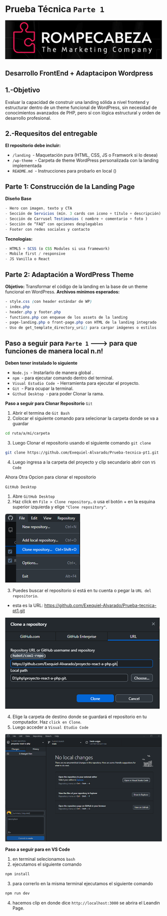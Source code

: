 # Prueba Técnica `Parte 1`

![alt text](/assets/image.png)

## Desarrollo FrontEnd + Adaptacipon Wordpress

## 1.-Objetivo
Evaluar la capacidad de construir una landing sólida a nivel frontend y estructurar dentro de un
theme funcional de WordPress, sin necesidad de conocimientos avanzados de PHP, pero sí con
lógica estructural y orden de desarrollo profesional.

## 2.-Requesitos del entregable

**El repositorio debe incluir:**

- `/landing `- Maquetación pura (HTML, CSS, JS o Framwork si lo desea)
- `/wp-theme `- Carpeta de theme WordPress personalizada con la landing implementada
- `README.md `- Instrucciones para probarlo en local ()

## Parte 1: Construcción de la Landing Page

**Diseño Base**

```js
- Hero con imagen, texto y CTA
- Sección de Servicios (mín. 3 cards con icono + título + descripción)
- Sección de Carrusel Testimonios ( nombre + comentario + foto )
- Sección de “FAQ” con opciones desplegables
- Footer con redes sociales y contacto
```

**Tecnologías:**
```js
- HTML5 + SCSS (o CSS Modules si usa framework)
- Mobile first / responsive
- JS Vanilla o React
```

## Parte 2: Adaptación a WordPress Theme

**Objetivo:**
Transformar el código de la landing en la base de un theme funcional en WordPress.
**Archivos mínimos esperados:**
```css
- style.css (con header estándar de WP)
- index.php
- header.php y footer.php
- functions.php con enqueue de los assets de la landing
- page-landing.php o front-page.php con HTML de la landing integrado
- Uso de get_template_directory_uri() para cargar imágenes o estilos
```

## Paso a seguir para `Parte 1` ---> para que funciones de manera local  n.n!
**Deben tener instalado lo siguiente**


- `Node.js `- Instarlarlo de manera global .
- `npm `- para ejecutar comando dentro del terminal.
- `Visual Estudio Code `- Herramienta para ejecutar el proyecto.
- `Git `- Para ocupar la terminal.
- `Githud Desktop `- para poder Clonar la rama. 

**Paso a seguir para Clonar Repositorio**
`Git`
1. Abrir el termina de `Git Bash`
2. Colocar el siguiente comando para selecionar la carpeta donde se va a guardar
```bash
cd ruta/a/mi/carpeta
```
3. Luego Clonar el repositorio usando el siguiente comando `git clone`
```bash
git clone https://github.com/Exequiel-Alvarado/Prueba-tecnica-pt1.git
```
4. Luego ingresa a la carpeta del proyecto y clip secundario abrir con `VS Code`

Ahora Otra Opcion para clonar el repositorio

`GitHub Desktop`
1. Abre `GitHub Desktop`
2. Haz click en `File > Clone repository…` o usa el botón + en la esquina superior izquierda y elige `"Clone repository"`.

![alt text](/assets/image-1.png)

3. Puedes buscar el repositorio si está en tu cuenta o pegar la `URL del repositorio`.
- esta es la URL: https://github.com/Exequiel-Alvarado/Prueba-tecnica-pt1.git

![alt text](/assets/image-2.png)

4. Elige la carpeta de destino donde se guardará el repositorio en tu computador.
Haz `click en Clone`.
5. Luego acceder a `Visual Etudio Code`

![alt text](/assets/image-3.png)

**Paso a seguir para en VS Code**
1. en terminal selecionamos `bash`
2. ejecutamos el siguiente comando
```bash
npm install
```
3. para correrlo en la misma terminal ejecutamos el siguiente comando
```bash
npm run dev
```
4. hacemos clip en donde dice `http://localhost:3000` se abrira el Leandin Page.


